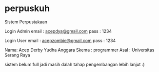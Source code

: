 # perpuskuh
Sistem Perpustakaan

Login Admin
email : acepdya@gmail.com 
pass : 1234

Login User
email : acepzombie@gmail.com
pass : 1234

Nama: Acep Derby Yudha Anggara
Skema : programmer 
Asal : Universitas Serang Raya

sistem belum full jadi masih dalah tahap pengembangan lebih lanjut :)
